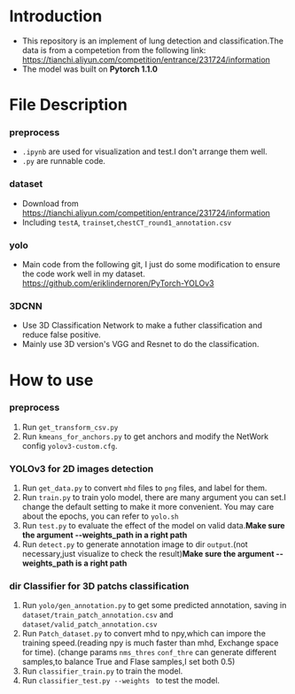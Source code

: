 # Introduction
- This repository is an implement of lung detection and classification.The data is from a competetion from the following link: https://tianchi.aliyun.com/competition/entrance/231724/information
- The model was built on **Pytorch 1.1.0**

# File Description
### preprocess
- `.ipynb` are used for visualization and test.I don't arrange them well.
- `.py` are runnable code.

### dataset
- Download from https://tianchi.aliyun.com/competition/entrance/231724/information
- Including `testA`, `trainset`,`chestCT_round1_annotation.csv`

### yolo
- Main code from the following git, I just do some modification to ensure the code work well in my dataset.
https://github.com/eriklindernoren/PyTorch-YOLOv3

### 3DCNN 
- Use 3D Classification Network to make a futher classification and reduce false positive.
- Mainly use 3D version's VGG and Resnet to do the classification.

# How to use

### preprocess
1. Run `get_transform_csv.py`
2. Run `kmeans_for_anchors.py` to get anchors and modify the NetWork config `yolov3-custom.cfg`.

### YOLOv3 for 2D images detection
1. Run `get_data.py` to convert `mhd` files to `png` files, and label for them.
2. Run `train.py` to train yolo model, there are many argument you can set.I change the default setting to make it more convenient. You may care about the epochs, you can refer to `yolo.sh`
3. Run `test.py` to evaluate the effect of the model on valid data.**Make sure the argument --weights_path in a right path**
4. Run `detect.py` to generate annotation image to dir `output`.(not necessary,just visualize to check the result)**Make sure the argument --weights_path is a right path**

### dir Classifier for 3D patchs classification
1. Run `yolo/gen_annotation.py` to get some predicted annotation, saving in `dataset/train_patch_annotation.csv` and `dataset/valid_patch_annotation.csv`
2. Run `Patch_dataset.py` to convert mhd to npy,which can impore the training speed.(reading npy is much faster than mhd, Exchange space for time). (change params `nms_thres` `conf_thre` can generate different samples,to balance True and Flase samples,I set both 0.5)
3. Run `classifier_train.py` to train the model.
4. Run `classifier_test.py --weights ` to test the model.